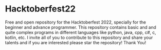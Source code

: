 # Hacktoberfest22
Free and open repository for the Hacktoberfest 2022, specially for the beginner and advance programmer. This repository contains basic and and quite complex programs in different languages like python, java, cpp, c#, c, kotlin, etc. I invite all of you to contribute to this repository and share your talents and if you are interested please star the repository! Thank You!
